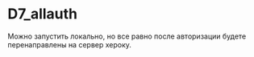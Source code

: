 # D7_allauth
Можно запустить локально, но все равно после авторизации будете перенаправлены на сервер хероку.
